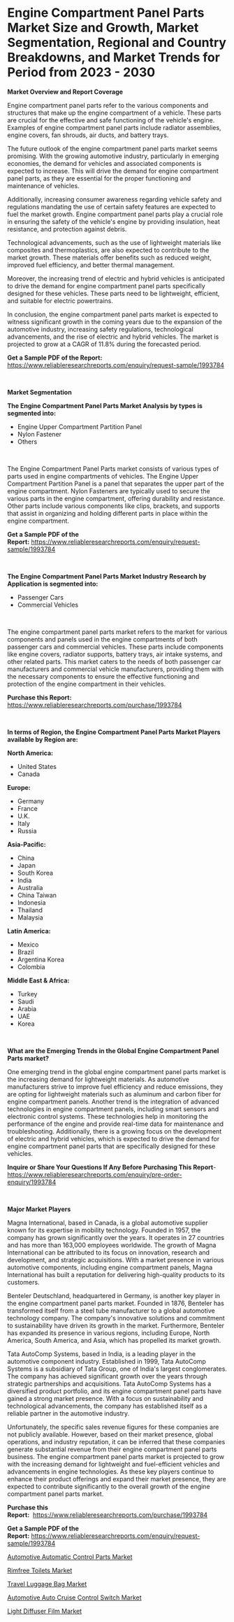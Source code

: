 <p><h1>Engine Compartment Panel Parts Market Size and Growth, Market Segmentation, Regional and Country Breakdowns, and Market Trends for Period from 2023 -  2030</h1></p><p><strong>Market Overview and Report Coverage</strong></p>
<p><p>Engine compartment panel parts refer to the various components and structures that make up the engine compartment of a vehicle. These parts are crucial for the effective and safe functioning of the vehicle's engine. Examples of engine compartment panel parts include radiator assemblies, engine covers, fan shrouds, air ducts, and battery trays.</p><p>The future outlook of the engine compartment panel parts market seems promising. With the growing automotive industry, particularly in emerging economies, the demand for vehicles and associated components is expected to increase. This will drive the demand for engine compartment panel parts, as they are essential for the proper functioning and maintenance of vehicles.</p><p>Additionally, increasing consumer awareness regarding vehicle safety and regulations mandating the use of certain safety features are expected to fuel the market growth. Engine compartment panel parts play a crucial role in ensuring the safety of the vehicle's engine by providing insulation, heat resistance, and protection against debris.</p><p>Technological advancements, such as the use of lightweight materials like composites and thermoplastics, are also expected to contribute to the market growth. These materials offer benefits such as reduced weight, improved fuel efficiency, and better thermal management.</p><p>Moreover, the increasing trend of electric and hybrid vehicles is anticipated to drive the demand for engine compartment panel parts specifically designed for these vehicles. These parts need to be lightweight, efficient, and suitable for electric powertrains.</p><p>In conclusion, the engine compartment panel parts market is expected to witness significant growth in the coming years due to the expansion of the automotive industry, increasing safety regulations, technological advancements, and the rise of electric and hybrid vehicles. The market is projected to grow at a CAGR of 11.8% during the forecasted period.</p></p>
<p><strong>Get a Sample PDF of the Report:</strong> <a href="https://www.reliableresearchreports.com/enquiry/request-sample/1993784">https://www.reliableresearchreports.com/enquiry/request-sample/1993784</a></p>
<p>&nbsp;</p>
<p><strong>Market Segmentation</strong></p>
<p><strong>The Engine Compartment Panel Parts Market Analysis by types is segmented into:</strong></p>
<p><ul><li>Engine Upper Compartment Partition Panel</li><li>Nylon Fastener</li><li>Others</li></ul></p>
<p>&nbsp;</p>
<p><p>The Engine Compartment Panel Parts market consists of various types of parts used in engine compartments of vehicles. The Engine Upper Compartment Partition Panel is a panel that separates the upper part of the engine compartment. Nylon Fasteners are typically used to secure the various parts in the engine compartment, offering durability and resistance. Other parts include various components like clips, brackets, and supports that assist in organizing and holding different parts in place within the engine compartment.</p></p>
<p><strong>Get a Sample PDF of the Report:</strong>&nbsp;<a href="https://www.reliableresearchreports.com/enquiry/request-sample/1993784">https://www.reliableresearchreports.com/enquiry/request-sample/1993784</a></p>
<p>&nbsp;</p>
<p><strong>The Engine Compartment Panel Parts Market Industry Research by Application is segmented into:</strong></p>
<p><ul><li>Passenger Cars</li><li>Commercial Vehicles</li></ul></p>
<p>&nbsp;</p>
<p><p>The engine compartment panel parts market refers to the market for various components and panels used in the engine compartments of both passenger cars and commercial vehicles. These parts include components like engine covers, radiator supports, battery trays, air intake systems, and other related parts. This market caters to the needs of both passenger car manufacturers and commercial vehicle manufacturers, providing them with the necessary components to ensure the effective functioning and protection of the engine compartment in their vehicles.</p></p>
<p><strong>Purchase this Report:</strong>&nbsp; <a href="https://www.reliableresearchreports.com/purchase/1993784">https://www.reliableresearchreports.com/purchase/1993784</a></p>
<p>&nbsp;</p>
<p><strong>In terms of Region, the Engine Compartment Panel Parts Market Players available by Region are:</strong></p>
<p>
    <p> <strong> North America: </strong>
        <ul>
            <li>United States</li>
            <li>Canada</li>
        </ul>
        </p> 
    <p> <strong> Europe: </strong>
        <ul>
            <li>Germany</li>
            <li>France</li>
            <li>U.K.</li>
            <li>Italy</li>
            <li>Russia</li>
        </ul>
        </p> 
    <p> <strong> Asia-Pacific: </strong>
        <ul>
            <li>China</li>
            <li>Japan</li>
            <li>South Korea</li>
            <li>India</li>
            <li>Australia</li>
            <li>China Taiwan</li>
            <li>Indonesia</li>
            <li>Thailand</li>
            <li>Malaysia</li>
        </ul>
        </p> 
    <p> <strong> Latin America: </strong>
        <ul>
            <li>Mexico</li>
            <li>Brazil</li>
            <li>Argentina Korea</li>
            <li>Colombia</li>
        </ul>
        </p> 
    <p> <strong> Middle East & Africa: </strong>
        <ul>
            <li>Turkey</li>
            <li>Saudi</li>
            <li>Arabia</li>
            <li>UAE</li>
            <li>Korea</li>
        </ul>
    </p>
    </p>
<p>&nbsp;</p>
<p><strong>What are the Emerging Trends in the Global Engine Compartment Panel Parts market?</strong></p>
<p><p>One emerging trend in the global engine compartment panel parts market is the increasing demand for lightweight materials. As automotive manufacturers strive to improve fuel efficiency and reduce emissions, they are opting for lightweight materials such as aluminum and carbon fiber for engine compartment panels. Another trend is the integration of advanced technologies in engine compartment panels, including smart sensors and electronic control systems. These technologies help in monitoring the performance of the engine and provide real-time data for maintenance and troubleshooting. Additionally, there is a growing focus on the development of electric and hybrid vehicles, which is expected to drive the demand for engine compartment panel parts that are specifically designed for these vehicles.</p></p>
<p><strong>Inquire or Share Your Questions If Any Before Purchasing This Report</strong>- <a href="https://www.reliableresearchreports.com/enquiry/pre-order-enquiry/1993784">https://www.reliableresearchreports.com/enquiry/pre-order-enquiry/1993784</a></p>
<p>&nbsp;</p>
<p><strong>Major Market Players</strong></p>
<p><p>Magna International, based in Canada, is a global automotive supplier known for its expertise in mobility technology. Founded in 1957, the company has grown significantly over the years. It operates in 27 countries and has more than 163,000 employees worldwide. The growth of Magna International can be attributed to its focus on innovation, research and development, and strategic acquisitions. With a market presence in various automotive components, including engine compartment panels, Magna International has built a reputation for delivering high-quality products to its customers.</p><p>Benteler Deutschland, headquartered in Germany, is another key player in the engine compartment panel parts market. Founded in 1876, Benteler has transformed itself from a steel tube manufacturer to a global automotive technology company. The company's innovative solutions and commitment to sustainability have driven its growth in the market. Furthermore, Benteler has expanded its presence in various regions, including Europe, North America, South America, and Asia, which has propelled its market growth.</p><p>Tata AutoComp Systems, based in India, is a leading player in the automotive component industry. Established in 1999, Tata AutoComp Systems is a subsidiary of Tata Group, one of India's largest conglomerates. The company has achieved significant growth over the years through strategic partnerships and acquisitions. Tata AutoComp Systems has a diversified product portfolio, and its engine compartment panel parts have gained a strong market presence. With a focus on sustainability and technological advancements, the company has established itself as a reliable partner in the automotive industry.</p><p>Unfortunately, the specific sales revenue figures for these companies are not publicly available. However, based on their market presence, global operations, and industry reputation, it can be inferred that these companies generate substantial revenue from their engine compartment panel parts business. The engine compartment panel parts market is projected to grow with the increasing demand for lightweight and fuel-efficient vehicles and advancements in engine technologies. As these key players continue to enhance their product offerings and expand their market presence, they are expected to contribute significantly to the overall growth of the engine compartment panel parts market.</p></p>
<p><strong>Purchase this Report:</strong>&nbsp;&nbsp;<a href="https://www.reliableresearchreports.com/purchase/1993784">https://www.reliableresearchreports.com/purchase/1993784</a></p>
<p></p>
<p><strong>Get a Sample PDF of the Report:</strong>&nbsp;<a href="https://www.reliableresearchreports.com/enquiry/request-sample/1993784">https://www.reliableresearchreports.com/enquiry/request-sample/1993784</a></p>
<p><p><a href="https://github.com/Chiragrp25/Market-Research-Report-List-1/blob/main/automotive-automatic-control-parts-market.md">Automotive Automatic Control Parts Market</a></p><p><a href="https://www.linkedin.com/pulse/rimfree-toilets-market-size-2023-2030-global-industrial-analysis-fgdzf/">Rimfree Toilets Market</a></p><p><a href="https://www.linkedin.com/pulse/travel-luggage-bag-market-size-growth-forecast-from-2023--rrbre/">Travel Luggage Bag Market</a></p><p><a href="https://github.com/YashRP12/Market-Research-Report-List-1/blob/main/automotive-auto-cruise-control-switch-market.md">Automotive Auto Cruise Control Switch Market</a></p><p><a href="https://medium.com/@avaalsop666/light-diffuser-film-market-the-key-to-successful-business-strategy-forecast-till-2030-7ce3a9b91ef6">Light Diffuser Film Market</a></p></p>